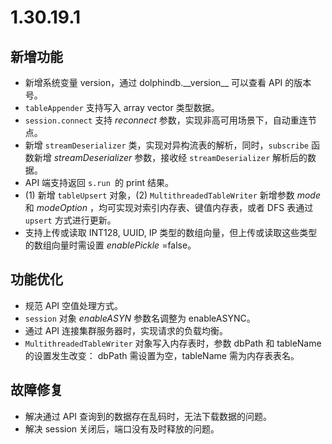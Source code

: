 # 1.30.19.1

## 新增功能

  - 新增系统变量 version，通过 dolphindb.\_\_version\_\_ 可以查看 API 的版本号。
  - `tableAppender` 支持写入 array vector 类型数据。
  - `session.connect` 支持 *reconnect* 参数，实现非高可用场景下，自动重连节点。
  - 新增 `streamDeserializer` 类，实现对异构流表的解析，同时，`subscribe` 函数新增 *streamDeserializer* 参数，接收经 `streamDeserializer` 解析后的数据。
  - API 端支持返回 `s.run `的 print 结果。
  - (1) 新增 `tableUpsert` 对象，(2) `MultithreadedTableWriter` 新增参数 *mode* 和 *modeOption* ，均可实现对索引内存表、键值内存表，或者 DFS 表通过 `upsert` 方式进行更新。
  - 支持上传或读取 INT128, UUID, IP 类型的数组向量，但上传或读取这些类型的数组向量时需设置 *enablePickle* =false。

## 功能优化

  - 规范 API 空值处理方式。
  - `session` 对象 *enableASYN* 参数名调整为 enableASYNC。
  - 通过 API 连接集群服务器时，实现请求的负载均衡。
  - `MultithreadedTableWriter` 对象写入内存表时，参数 dbPath 和 tableName 的设置发生改变： dbPath 需设置为空，tableName 需为内存表表名。

## 故障修复

  - 解决通过 API 查询到的数据存在乱码时，无法下载数据的问题。
  - 解决 session 关闭后，端口没有及时释放的问题。
